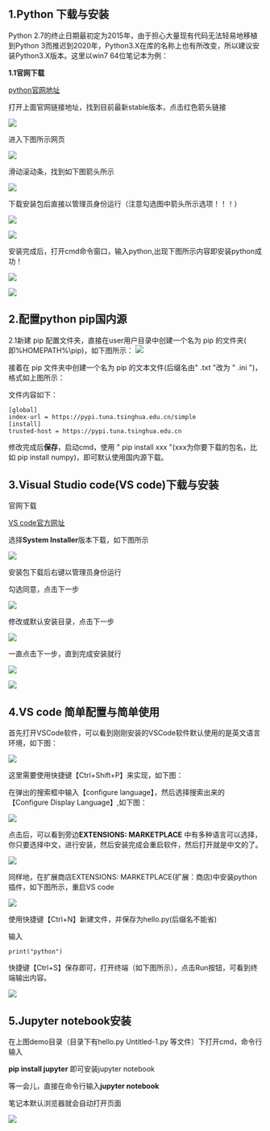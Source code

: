 

## 1.Python 下载与安装

Python 2.7的终止日期最初定为2015年，由于担心大量现有代码无法轻易地移植到Python 3而推迟到2020年，Python3.X在库的名称上也有所改变，所以建议安装Python3.X版本。这里以win7 64位笔记本为例：

**1.1官网下载**

[python官网地址](https://www.python.org/downloads/windows/)

打开上面官网链接地址，找到目前最新stable版本，点击红色箭头链接

![](images/python1.png)

进入下图所示网页

![](images\python0.png)

滑动滚动条，找到如下图箭头所示

![](images\win64download.png)

下载安装包后直接以管理员身份运行（注意勾选图中箭头所示选项！！！）

![](images\python3.png)

![](images\python4.png)

安装完成后，打开cmd命令窗口，输入python,出现下图所示内容即安装python成功！

![](images\cmd.png)

![](images\cmd-python.png)

## 2.配置python pip国内源

2.1新建 pip 配置文件夹，直接在user用户目录中创建一个名为 pip 的文件夹( 即%HOMEPATH%\pip)，如下图所示：
![](images\pip1.png)

接着在 pip 文件夹中创建一个名为 pip 的文本文件(后缀名由" .txt "改为 " .ini ")，格式如上图所示：

 文件内容如下：

```
[global]
index-url = https://pypi.tuna.tsinghua.edu.cn/simple
[install]
trusted-host = https://pypi.tuna.tsinghua.edu.cn
```

修改完成后**保存**，启动cmd，使用 " pip install xxx "(xxx为你要下载的包名，比如 pip install numpy)，即可默认使用国内源下载。

## 3.Visual Studio code(VS code)下载与安装

官网下载

[VS code官方网址](https://code.visualstudio.com/Download)

选择**System Installer**版本下载，如下图所示

![](images\0.png)

安装包下载后右键以管理员身份运行

勾选同意，点击下一步

![](images\2.png)

修改或默认安装目录，点击下一步

![](images\3.png)

一直点击下一步，直到完成安装就行

![](images\5.png)

![](images\6.png)

## 4.VS code 简单配置与简单使用

首先打开VSCode软件，可以看到刚刚安装的VSCode软件默认使用的是英文语言环境，如下图：

![](images\vs_1.png)

这里需要使用快捷键【Ctrl+Shift+P】来实现，如下图：

在弹出的搜索框中输入【configure language】，然后选择搜索出来的【Configure Display Language】,如下图：

![](images\vs_2.png)

点击后，可以看到旁边**EXTENSIONS: MARKETPLACE** 中有多种语言可以选择，你只要选择中文，进行安装，然后安装完成会重启软件，然后打开就是中文的了。



![](images\vs_3.png)

同样地，在扩展商店EXTENSIONS: MARKETPLACE(扩展：商店)中安装python插件，如下图所示，重启VS code

![](images\vs_6.png)

使用快捷键【Ctrl+N】新建文件，并保存为hello.py(后缀名不能省)

输入

```
print("python")
```

快捷键【Ctrl+S】保存即可，打开终端（如下图所示），点击Run按钮，可看到终端输出内容。

![](images\vs_7.png)

## 5.Jupyter notebook安装

在上图demo目录（目录下有hello.py Untitled-1.py 等文件）下打开cmd，命令行输入

**pip install jupyter** 即可安装jupyter notebook

等一会儿，直接在命令行输入**jupyter notebook**

笔记本默认浏览器就会自动打开页面

![](images\jupyter1.png)

